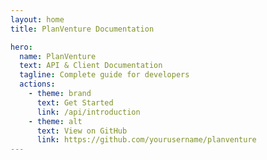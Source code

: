 ```yaml
---
layout: home
title: PlanVenture Documentation

hero:
  name: PlanVenture
  text: API & Client Documentation
  tagline: Complete guide for developers
  actions:
    - theme: brand
      text: Get Started
      link: /api/introduction
    - theme: alt
      text: View on GitHub
      link: https://github.com/yourusername/planventure
---
```

